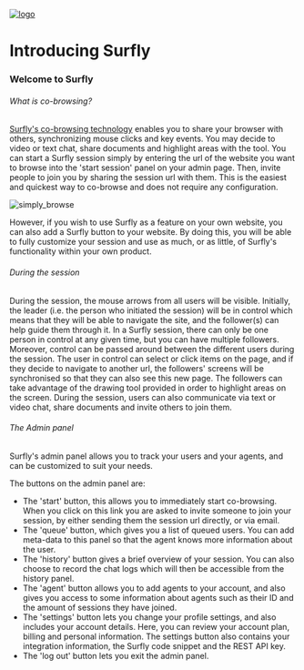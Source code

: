 <a href="https://www.surfly.com/">![logo](images/logosmall.png)</a>

# Introducing Surfly

### Welcome to Surfly

###### What is co-browsing?

[Surfly's co-browsing technology](https://www.surfly.com/) enables you to share your browser with others, synchronizing mouse clicks and key events. You may decide to video or text chat, share documents and highlight areas with the tool. You can start a Surfly session simply by entering the url of the website you want to browse into the 'start session' panel on your admin page. Then, invite people to join you by sharing the session url with them. This is the easiest and quickest way to co-browse and does not require any configuration.

![simply_browse](images/simplybrowse.jpg)

However, if you wish to use Surfly as a feature on your own website, you can also add a Surfly button to your website. By doing this, you will be able to fully customize your session and use as much, or as little, of Surfly's functionality within your own product.


###### During the session

During the session, the mouse arrows from all users will be visible. Initially, the leader (i.e. the person who initiated the session) will be in control which means that they will be able to navigate the site, and the follower(s) can help guide them through it. In a Surfly session, there can only be one person in control at any given time, but you can have multiple followers. Moreover, control can be passed around between the different users during the session. The user in control can select or click items on the page, and if they decide to navigate to another url, the followers' screens will be synchronised so that they can also see this new page. The followers can take advantage of the drawing tool provided in order to highlight areas on the screen. During the session, users can also communicate via text or video chat, share documents and invite others to join them.

###### The Admin panel

Surfly's admin panel allows you to track your users and your agents, and can be customized to suit your needs.

The buttons on the admin panel are:

 - The 'start' button, this allows you to immediately start co-browsing.  When you click on this link you are asked to invite someone to join your session, by either sending them the session url directly, or via email.
 - The 'queue' button, which gives you a list of queued users.  You can add meta-data to this panel so that the agent knows more information about the user.
 - The 'history' button gives a brief overview of your session. You can also choose to record the chat logs which will then be accessible from the history panel.
 - The 'agent' button allows you to add agents to your account, and also gives you access to some information about agents such as their ID and the amount of sessions they have joined.
 - The 'settings' button lets you change your profile settings, and also includes your account details. Here, you can review your account plan, billing and personal information. The settings button also contains your integration information, the Surfly code snippet and the REST API key.
 - The 'log out' button lets you exit the admin panel.


